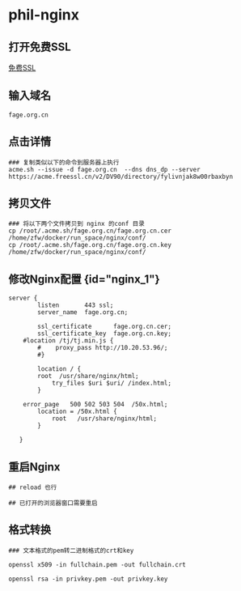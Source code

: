 # phil-nginx

## 打开免费SSL

[免费SSL](https://freessl.cn/)

## 输入域名

```Shell
fage.org.cn	
```

## 点击详情

```Shell
### 复制类似以下的命令到服务器上执行
acme.sh --issue -d fage.org.cn  --dns dns_dp --server https://acme.freessl.cn/v2/DV90/directory/fylivnjak8w00rbaxbyn

```

## 拷贝文件

```Shell
### 将以下两个文件拷贝到 nginx 的conf 目录
cp /root/.acme.sh/fage.org.cn/fage.org.cn.cer  /home/zfw/docker/run_space/nginx/conf/
cp /root/.acme.sh/fage.org.cn/fage.org.cn.key /home/zfw/docker/run_space/nginx/conf/
```

## 修改Nginx配置 {id="nginx_1"}

```Shell
server {
        listen       443 ssl;
        server_name  fage.org.cn;

        ssl_certificate      fage.org.cn.cer;
        ssl_certificate_key  fage.org.cn.key;
	#location /tj/tj.min.js {
        #    proxy_pass http://10.20.53.96/;
        #}

        location / {
	    root  /usr/share/nginx/html;
            try_files $uri $uri/ /index.html;
        }

	error_page   500 502 503 504  /50x.html;
        location = /50x.html {
            root   /usr/share/nginx/html;
        }

   }

```

## 重启Nginx

```Shell
## reload 也行

## 已打开的浏览器窗口需要重启

```

## 格式转换

```Shell
### 文本格式的pem转二进制格式的crt和key

openssl x509 -in fullchain.pem -out fullchain.crt

openssl rsa -in privkey.pem -out privkey.key
```



